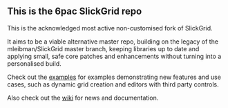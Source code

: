 ## This is the 6pac SlickGrid repo

This is the acknowledged most active non-customised fork of SlickGrid.

It aims to be a viable alternative master repo, building on the legacy of the mleibman/SlickGrid master branch, keeping libraries up to date and applying small, safe core patches and enhancements without turning into a personalised build.

Check out the [examples](https://github.com/6pac/SlickGrid/wiki/Examples) for examples demonstrating new features and use cases, such as dynamic grid creation and editors with third party controls.

Also check out the [wiki](https://github.com/6pac/SlickGrid/wiki) for news and documentation.